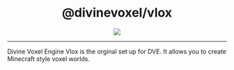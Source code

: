 <h1 align="center">
@divinevoxel/vlox
</h1>

<p align="center">
<img src="https://divine-star-software.github.io/DigitalAssets/images/logo-small.png"/>
</p>

---

Divine Voxel Engine Vlox is the orginal set up for DVE. It allows you to create Minecraft style voxel worlds.
